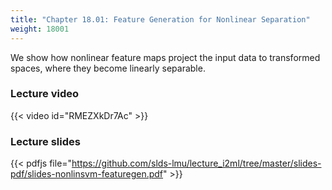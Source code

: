 ```yaml
---
title: "Chapter 18.01: Feature Generation for Nonlinear Separation"
weight: 18001
---
```

We show how nonlinear feature maps project the input data to transformed spaces, where they become linearly separable.

<!--more-->

### Lecture video

{{< video id="RMEZXkDr7Ac" >}}

### Lecture slides

{{< pdfjs file="https://github.com/slds-lmu/lecture_i2ml/tree/master/slides-pdf/slides-nonlinsvm-featuregen.pdf" >}}
